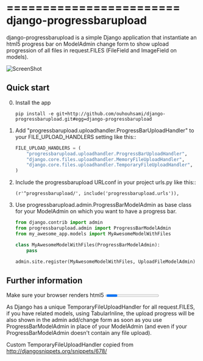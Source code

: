 ========================
django-progressbarupload
========================

django-progressbarupload is a simple Django application that instantiate an html5 progress bar on ModelAdmin change form to show upload progression of all files in request.FILES (FileField and ImageField on models).

![ScreenShot](https://raw.github.com/ouhouhsami/django-progressbarupload/master/docs/img/admin_progress_bar_screenshot.png)

Quick start
-----------

0. Install the app

	```
	pip install -e git+http://github.com/ouhouhsami/django-progressbarupload.git#egg=django-progressbarupload
	```

1. Add "progressbarupload.uploadhandler.ProgressBarUploadHandler" to your FILE_UPLOAD_HANDLERS setting like this:: 

	```python
	FILE_UPLOAD_HANDLERS = (
	    "progressbarupload.uploadhandler.ProgressBarUploadHandler",
	    "django.core.files.uploadhandler.MemoryFileUploadHandler",
	    "django.core.files.uploadhandler.TemporaryFileUploadHandler",
	)
	```

2. Include the progressbarupload URLconf in your project urls.py like this::

	```
    (r'^progressbarupload/', include('progressbarupload.urls')),
    ```

3. Use progressbarupload.admin.ProgressBarModelAdmin as base class for your ModelAdmin on which you want to have a progress bar.

	```python
	from django.contrib import admin
	from progressbarupload.admin import ProgressBarModelAdmin
	from my_awesome_app.models import MyAwesomeModelWithFiles

	class MyAwesomeModelWithFiles(ProgressBarModelAdmin):
	    pass

	admin.site.register(MyAwesomeModelWithFiles, UploadFileModelAdmin)
	```

Further information
-------------------

Make sure your browser renders html5 <progress> tag and use data-* attribute (IE>10, FF>6.0, Chrome>8.0, Opera>11.0).

As Django has a unique TemporaryFileUploadHandler for all request.FILES, if you have related models, using TabularInline, the upload progress will be also shown in the admin add/change form as soon as you use ProgressBarModelAdmin in place of your ModelAdmin (and even if your ProgressBarModelAdmin doesn't contain any file upload).

Custom TemporaryFileUploadHandler copied from http://djangosnippets.org/snippets/678/


